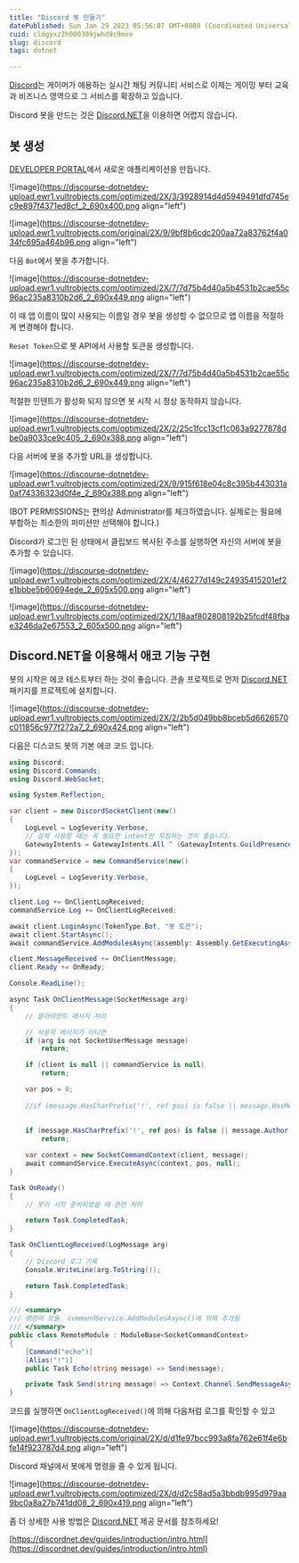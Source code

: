 ```yaml
---
title: "Discord 봇 만들기"
datePublished: Sun Jan 29 2023 05:56:07 GMT+0000 (Coordinated Universal Time)
cuid: cldgyxz2h000309jwhd9c9mxe
slug: discord
tags: dotnet

---
```


[Discord](https://discord.com/)는 게이머가 애용하는 실시간 채팅 커뮤니티 서비스로 이제는 게이밍 부터 교육과 비즈니스 영역으로 그 서비스를 확장하고 있습니다.

Discord 봇을 만드는 것은 [Discord.NET](https://discordnet.dev/)을 이용하면 어렵지 않습니다.

## 봇 생성

[DEVELOPER PORTAL](https://discord.com/developers/applications)에서 새로운 애플리케이션을 만듭니다.

![image](https://discourse-dotnetdev-upload.ewr1.vultrobjects.com/optimized/2X/3/3928914d4d5949491dfd745ec9e897f4371ed8cf_2_690x400.png align="left")

![image](https://discourse-dotnetdev-upload.ewr1.vultrobjects.com/original/2X/9/9bf8b6cdc200aa72a83762f4a034fc695a464b96.png align="left")

다음 `Bot`에서 봇을 추가합니다.

![image](https://discourse-dotnetdev-upload.ewr1.vultrobjects.com/optimized/2X/7/7d75b4d40a5b4531b2cae55c96ac235a8310b2d6_2_690x449.png align="left")

이 때 앱 이름이 많이 사용되는 이름일 경우 봇을 생성할 수 없으므로 앱 이름을 적절하게 변경해야 합니다.

`Reset Token`으로 봇 API에서 사용할 토큰을 생성합니다.

![image](https://discourse-dotnetdev-upload.ewr1.vultrobjects.com/optimized/2X/7/7d75b4d40a5b4531b2cae55c96ac235a8310b2d6_2_690x449.png align="left")

적절한 인텐트가 활성화 되지 않으면 봇 시작 시 정상 동작하지 않습니다.

![image](https://discourse-dotnetdev-upload.ewr1.vultrobjects.com/optimized/2X/2/25c1fcc13cf1c063a9277878dbe0a9033ce9c405_2_690x388.png align="left")

다음 서버에 봇을 추가할 URL을 생성합니다.

![image](https://discourse-dotnetdev-upload.ewr1.vultrobjects.com/optimized/2X/9/915f618e04c8c395b443031a0af74336323d0f4e_2_690x388.png align="left")

(BOT PERMISSIONS는 편의상 Administrator를 체크하였습니다. 실제로는 필요에 부합하는 최소한의 퍼미션만 선택해야 합니다.)

Discord가 로그인 된 상태에서 클립보드 복사된 주소를 실행하면 자신의 서버에 봇을 추가할 수 있습니다.

![image](https://discourse-dotnetdev-upload.ewr1.vultrobjects.com/optimized/2X/4/46277d149c24935415201ef2e1bbbe5b60694ede_2_605x500.png align="left")

![image](https://discourse-dotnetdev-upload.ewr1.vultrobjects.com/optimized/2X/1/18aaf802808192b25fcdf48fbae3246da2e67553_2_605x500.png align="left")

## Discord.NET을 이용해서 애코 기능 구현

봇의 시작은 에코 테스트부터 하는 것이 좋습니다. 콘솔 프로젝트로 먼저 [Discord.NET](http://Discord.NET) 패키지를 프로젝트에 설치합니다.

![image](https://discourse-dotnetdev-upload.ewr1.vultrobjects.com/optimized/2X/2/2b5d049bb8bceb5d6626570c011856c977f272a7_2_690x424.png align="left")

다음은 디스코드 봇의 기본 에코 코드 입니다.

```csharp
using Discord;
using Discord.Commands;
using Discord.WebSocket;

using System.Reflection;

var client = new DiscordSocketClient(new()
{
    LogLevel = LogSeverity.Verbose,
    // 실제 사용할 때는 꼭 필요한 intent만 지정하는 것이 좋습니다.
    GatewayIntents = GatewayIntents.All ^ (GatewayIntents.GuildPresences | GatewayIntents.GuildScheduledEvents | GatewayIntents.GuildInvites)
});
var commandService = new CommandService(new()
{
    LogLevel = LogSeverity.Verbose,
});

client.Log += OnClientLogReceived;
commandService.Log += OnClientLogReceived;

await client.LoginAsync(TokenType.Bot, "봇 토큰");
await client.StartAsync();
await commandService.AddModulesAsync(assembly: Assembly.GetExecutingAssembly(), services: null);

client.MessageReceived += OnClientMessage;
client.Ready += OnReady;

Console.ReadLine();

async Task OnClientMessage(SocketMessage arg)
{
    // 클라이언트 메시지 처리

    // 사용자 메시지가 아니면
    if (arg is not SocketUserMessage message)
        return;

    if (client is null || commandService is null)
        return;

    var pos = 0;
    
    //if (message.HasCharPrefix('!', ref pos) is false || message.HasMentionPrefix(_client.CurrentUser, ref pos) is true || message.Author.IsBot is true)
    
    
    if (message.HasCharPrefix('!', ref pos) is false || message.Author.IsBot is true)
        return;

    var context = new SocketCommandContext(client, message);
    await commandService.ExecuteAsync(context, pos, null);
}

Task OnReady()
{
    // 봇이 시작 준비되었을 때 관련 처리

    return Task.CompletedTask;
}

Task OnClientLogReceived(LogMessage arg)
{
    // Discord 로그 기록
    Console.WriteLine(arg.ToString());

    return Task.CompletedTask;
}

/// <summary>
/// 명령어 모듈. commandService.AddModulesAsync()에 의해 추가됨
/// </summary>
public class RemoteModule : ModuleBase<SocketCommandContext>
{
    [Command("echo")]
    [Alias("!")]
    public Task Echo(string message) => Send(message);

    private Task Send(string message) => Context.Channel.SendMessageAsync(message);
}
```

코드를 실행하면 `OnClientLogReceived()`에 의해 다음처럼 로그를 확인할 수 있고

![image](https://discourse-dotnetdev-upload.ewr1.vultrobjects.com/original/2X/d/d1fe97bcc993a8fa762e61f4e6bfe14f923787d4.png align="left")

Discord 채널에서 봇에게 명령을 줄 수 있게 됩니다.

![image](https://discourse-dotnetdev-upload.ewr1.vultrobjects.com/optimized/2X/d/d2c58ad5a3bbdb995d979aa9bc0a8a27b741dd08_2_690x419.png align="left")

좀 더 상세한 사용 방법은 [Discord.NET](http://Discord.NET) 제공 문서를 참조하세요!

[https://discordnet.dev/guides/introduction/intro.html](https://discordnet.dev/guides/introduction/intro.html)